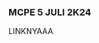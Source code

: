 ### MCPE 5 JULI 2K24 ###

<a style="text-decoration: none;" href="https://mcpedl.org/getfile/4254" target="_blank">LINKNYAAA</a>

